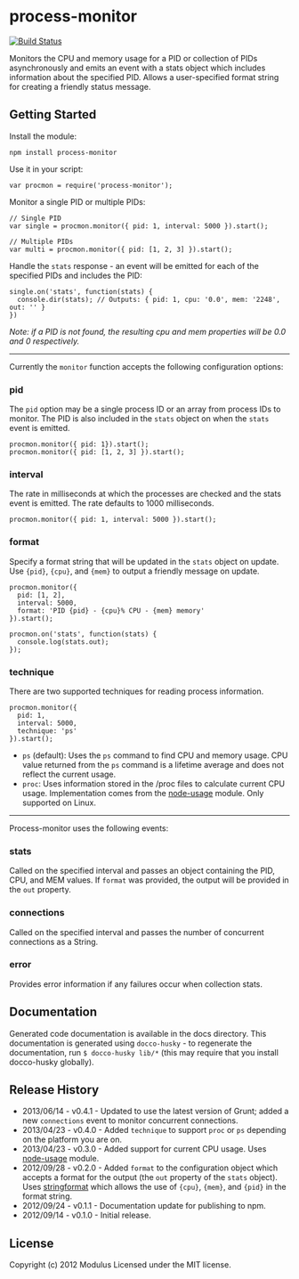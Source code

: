 # process-monitor

[![Build Status](https://travis-ci.org/onmodulus/process-monitor.png?branch=develop)](https://travis-ci.org/onmodulus/process-monitor)

Monitors the CPU and memory usage for a PID or collection of PIDs asynchronously and emits an event with a stats object which includes information about the specified PID. Allows a user-specified format string for creating a friendly status message.

## Getting Started

Install the module:

    npm install process-monitor

Use it in your script:

    var procmon = require('process-monitor');

Monitor a single PID or multiple PIDs:

    // Single PID
    var single = procmon.monitor({ pid: 1, interval: 5000 }).start();

    // Multiple PIDs
    var multi = procmon.monitor({ pid: [1, 2, 3] }).start();

Handle the `stats` response - an event will be emitted for each of the specified PIDs and includes the PID:

    single.on('stats', function(stats) {
      console.dir(stats); // Outputs: { pid: 1, cpu: '0.0', mem: '2248', out: '' }
    })

_Note: if a PID is not found, the resulting cpu and mem properties will be 0.0 and 0 respectively._

---

Currently the `monitor` function accepts the following configuration options:

### pid

The `pid` option may be a single process ID or an array from process IDs to monitor. The PID is also included in the `stats` object on when the `stats` event is emitted.

    procmon.monitor({ pid: 1}).start();
    procmon.monitor({ pid: [1, 2, 3] }).start();

### interval

The rate in milliseconds at which the processes are checked and the stats event is emitted. The rate defaults to 1000 milliseconds.

    procmon.monitor({ pid: 1, interval: 5000 }).start();

### format

Specify a format string that will be updated in the `stats` object on update. Use `{pid}`, `{cpu}`, and `{mem}` to output a friendly message on update.

    procmon.monitor({
      pid: [1, 2],
      interval: 5000,
      format: 'PID {pid} - {cpu}% CPU - {mem} memory'
    }).start();

    procmon.on('stats', function(stats) {
      console.log(stats.out);
    });

### technique
There are two supported techniques for reading process information.

    procmon.monitor({
      pid: 1,
      interval: 5000,
      technique: 'ps'
    }).start();

* `ps` (default): Uses the `ps` command to find CPU and memory usage. CPU value returned from the `ps` command is a lifetime average and does not reflect the current usage.
* `proc`: Uses information stored in the /proc files to calculate current CPU usage. Implementation comes from the [node-usage](https://npmjs.org/package/usage) module. Only supported on Linux.

---

Process-monitor uses the following events:

### stats

Called on the specified interval and passes an object containing the PID, CPU, and MEM values. If `format` was provided, the output will be provided in the `out` property.

### connections

Called on the specified interval and passes the number of concurrent connections as a String.

### error

Provides error information if any failures occur when collection stats.

## Documentation
Generated code documentation is available in the docs directory. This documentation is generated using `docco-husky` - to regenerate the documentation, run `$ docco-husky lib/*` (this may require that you install docco-husky globally).

## Release History
* 2013/06/14 - v0.4.1 - Updated to use the latest version of Grunt; added a new `connections` event to monitor concurrent connections.
* 2013/04/23 - v0.4.0 - Added `technique` to support `proc` or `ps` depending on the platform you are on.
* 2013/04/23 - v0.3.0 - Added support for current CPU usage. Uses [node-usage](https://npmjs.org/package/usage) module.
* 2012/09/28 - v0.2.0 - Added `format` to the configuration object which accepts a format for the output (the `out` property of the `stats` object). Uses [stringformat](https://npmjs.org/package/stringformat) which allows the use of `{cpu}`, `{mem}`, and `{pid}` in the format string.
* 2012/09/24 - v0.1.1 - Documentation update for publishing to npm.
* 2012/09/14 - v0.1.0 - Initial release.

## License
Copyright (c) 2012 Modulus
Licensed under the MIT license.
